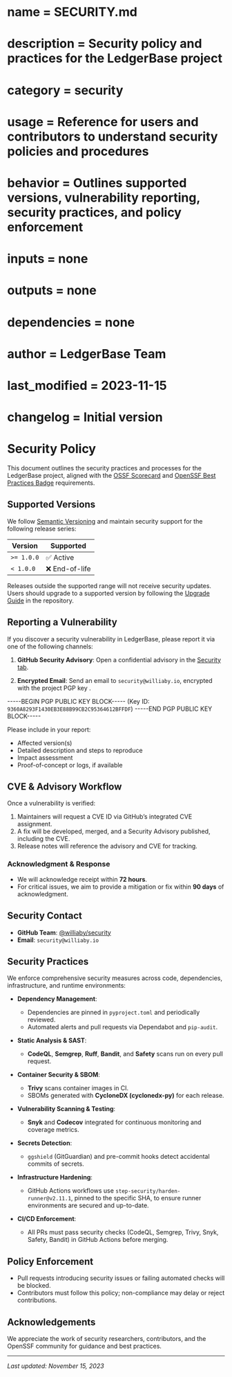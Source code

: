 # name = SECURITY.md
# description = Security policy and practices for the LedgerBase project
# category = security
# usage = Reference for users and contributors to understand security policies and procedures
# behavior = Outlines supported versions, vulnerability reporting, security practices, and policy enforcement
# inputs = none
# outputs = none
# dependencies = none
# author = LedgerBase Team
# last_modified = 2023-11-15
# changelog = Initial version

# Security Policy

This document outlines the security practices and processes for the LedgerBase project, aligned with the [OSSF Scorecard](https://github.com/ossf/scorecard) and [OpenSSF Best Practices Badge](https://openssf.org/best-practices-badge/) requirements.

## Supported Versions

We follow [Semantic Versioning](https://semver.org/) and maintain security support for the following release series:

| Version    | Supported      |
|------------|----------------|
| `>= 1.0.0` | ✅ Active      |
| `< 1.0.0`  | ❌ End-of-life |

Releases outside the supported range will not receive security updates. Users should upgrade to a supported version by following the [Upgrade Guide](docs/UPGRADE.md) in the repository.

## Reporting a Vulnerability

If you discover a security vulnerability in LedgerBase, please report it via one of the following channels:

1. **GitHub Security Advisory**: Open a confidential advisory in the [Security tab](https://github.com/williaby/ledgerbase/security/advisories).

2. **Encrypted Email**: Send an email to `security@williaby.io`, encrypted with the project PGP key .

-----BEGIN PGP PUBLIC KEY BLOCK-----
(Key ID: `9360A8293F1430EB3E88B99CB2C95364612BFFDF`)
-----END PGP PUBLIC KEY BLOCK-----


Please include in your report:
- Affected version(s)
- Detailed description and steps to reproduce
- Impact assessment
- Proof-of-concept or logs, if available

## CVE & Advisory Workflow

Once a vulnerability is verified:
1. Maintainers will request a CVE ID via GitHub’s integrated CVE assignment.
2. A fix will be developed, merged, and a Security Advisory published, including the CVE.
3. Release notes will reference the advisory and CVE for tracking.

### Acknowledgment & Response

- We will acknowledge receipt within **72 hours**.
- For critical issues, we aim to provide a mitigation or fix within **90 days** of acknowledgment.

## Security Contact

- **GitHub Team**: [@williaby/security](https://github.com/orgs/williaby/teams/security)
- **Email**: `security@williaby.io`

## Security Practices

We enforce comprehensive security measures across code, dependencies, infrastructure, and runtime environments:

- **Dependency Management**:
  - Dependencies are pinned in `pyproject.toml` and periodically reviewed.
  - Automated alerts and pull requests via Dependabot and `pip-audit`.

- **Static Analysis & SAST**:
  - **CodeQL**, **Semgrep**, **Ruff**, **Bandit**, and **Safety** scans run on every pull request.

- **Container Security & SBOM**:
  - **Trivy** scans container images in CI.
  - SBOMs generated with **CycloneDX (cyclonedx-py)** for each release.

- **Vulnerability Scanning & Testing**:
  - **Snyk** and **Codecov** integrated for continuous monitoring and coverage metrics.

- **Secrets Detection**:
  - `ggshield` (GitGuardian) and pre-commit hooks detect accidental commits of secrets.

- **Infrastructure Hardening**:
  - GitHub Actions workflows use `step-security/harden-runner@v2.11.1`, pinned to the specific SHA, to ensure runner environments are secured and up-to-date.

- **CI/CD Enforcement**:
  - All PRs must pass security checks (CodeQL, Semgrep, Trivy, Snyk, Safety, Bandit) in GitHub Actions before merging.

## Policy Enforcement

- Pull requests introducing security issues or failing automated checks will be blocked.
- Contributors must follow this policy; non-compliance may delay or reject contributions.

## Acknowledgements

We appreciate the work of security researchers, contributors, and the OpenSSF community for guidance and best practices.

---

_Last updated: November 15, 2023_
